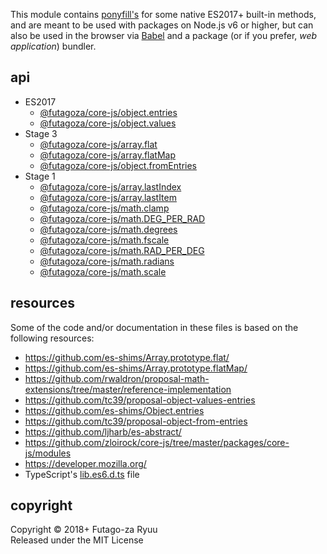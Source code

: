 This module contains [ponyfill's](https://ponyfill.com/) for some native ES2017+ built-in methods, and are meant to be used with packages on Node.js v6 or higher, but can also be used in the browser via [Babel](https://babeljs.io/) and a package (or if you prefer, _web application_) bundler.

## api

- ES2017
  * [@futagoza/core-js/object.entries](./object.entries.js)
  * [@futagoza/core-js/object.values](./object.values.js)
- Stage 3
  * [@futagoza/core-js/array.flat](./array.flat.js)
  * [@futagoza/core-js/array.flatMap](./array.flatMap.js)
  * [@futagoza/core-js/object.fromEntries](./object.fromEntries.js)
- Stage 1
  * [@futagoza/core-js/array.lastIndex](./array.lastIndex.js)
  * [@futagoza/core-js/array.lastItem](./array.lastItem.js)
  * [@futagoza/core-js/math.clamp](./math.clamp.js)
  * [@futagoza/core-js/math.DEG_PER_RAD](./math.DEG_PER_RAD.js)
  * [@futagoza/core-js/math.degrees](./math.degrees.js)
  * [@futagoza/core-js/math.fscale](./math.fscale.js)
  * [@futagoza/core-js/math.RAD_PER_DEG](./math.RAD_PER_DEG.js)
  * [@futagoza/core-js/math.radians](./math.radians.js)
  * [@futagoza/core-js/math.scale](./math.scale.js)

## resources

Some of the code and/or documentation in these files is based on the following resources:

- https://github.com/es-shims/Array.prototype.flat/
- https://github.com/es-shims/Array.prototype.flatMap/
- https://github.com/rwaldron/proposal-math-extensions/tree/master/reference-implementation
- https://github.com/tc39/proposal-object-values-entries
- https://github.com/es-shims/Object.entries
- https://github.com/tc39/proposal-object-from-entries
- https://github.com/ljharb/es-abstract/
- https://github.com/zloirock/core-js/tree/master/packages/core-js/modules
- https://developer.mozilla.org/
- TypeScript's [lib.es6.d.ts](https://github.com/Microsoft/TypeScript/tree/master/src/lib) file

## copyright

Copyright © 2018+ Futago-za Ryuu<br />
Released under the MIT License
